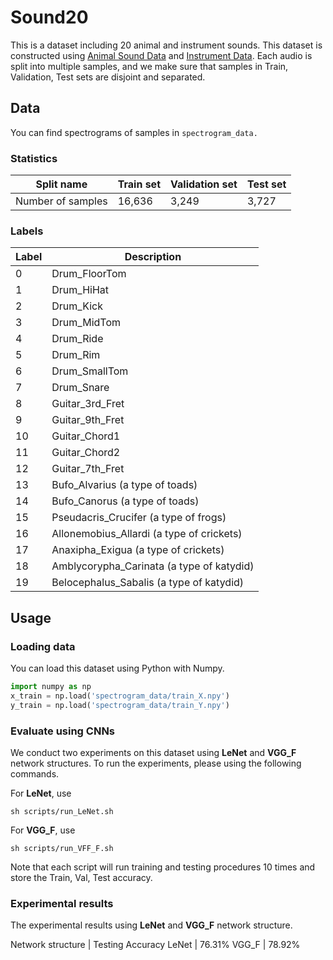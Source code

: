 # Sound20 

<!-- Maybe add some segments of audio sound HERE --> 

This is a dataset including 20 animal and instrument sounds. This dataset is constructed using [Animal Sound Data](http://alumni.cs.ucr.edu/~yhao/animalsoundfingerprint.html) and [Instrument Data](https://drive.google.com/file/d/0B8x0IeJAaBccUk1xMDBNTzNFb0E/view). Each audio is split into multiple samples, and we make sure that samples in Train, Validation, Test sets are disjoint and separated.  

## Data 

You can find spectrograms of samples in `spectrogram_data.`

### Statistics 

Split name | Train set | Validation set | Test set 
---------- | --------- | -------------- | -------- 
Number of samples | 16,636 | 3,249 | 3,727 

### Labels 

Label | Description 
----- | -----------
0 | Drum_FloorTom
1 | Drum_HiHat 
2 | Drum_Kick 
3 | Drum_MidTom
4 | Drum_Ride 
5 | Drum_Rim
6 | Drum_SmallTom
7 | Drum_Snare
8 | Guitar_3rd_Fret
9 | Guitar_9th_Fret 
10 | Guitar_Chord1
11 | Guitar_Chord2
12 | Guitar_7th_Fret 
13 | Bufo_Alvarius (a type of toads)
14 | Bufo_Canorus (a type of toads)
15 | Pseudacris_Crucifer (a type of frogs)
16 | Allonemobius_Allardi (a type of crickets)
17 | Anaxipha_Exigua (a type of crickets)
18 | Amblycorypha_Carinata (a type of katydid)
19 | Belocephalus_Sabalis (a type of katydid)

## Usage 

### Loading data 

You can load this dataset using Python with Numpy. 

```python
import numpy as np 
x_train = np.load('spectrogram_data/train_X.npy')
y_train = np.load('spectrogram_data/train_Y.npy')
```

### Evaluate using CNNs 

We conduct two experiments on this dataset using **LeNet** and **VGG\_F** network structures. To run the experiments, please using the following commands. 

For **LeNet**, use 
```
sh scripts/run_LeNet.sh 
```

For **VGG_F**, use 
```
sh scripts/run_VFF_F.sh 
```
Note that each script will run training and testing procedures 10 times and store the Train, Val, Test accuracy. 


### Experimental results 

The experimental results using **LeNet** and **VGG\_F** network structure. 

Network structure | Testing Accuracy 
LeNet | 76.31%
VGG_F | 78.92%

